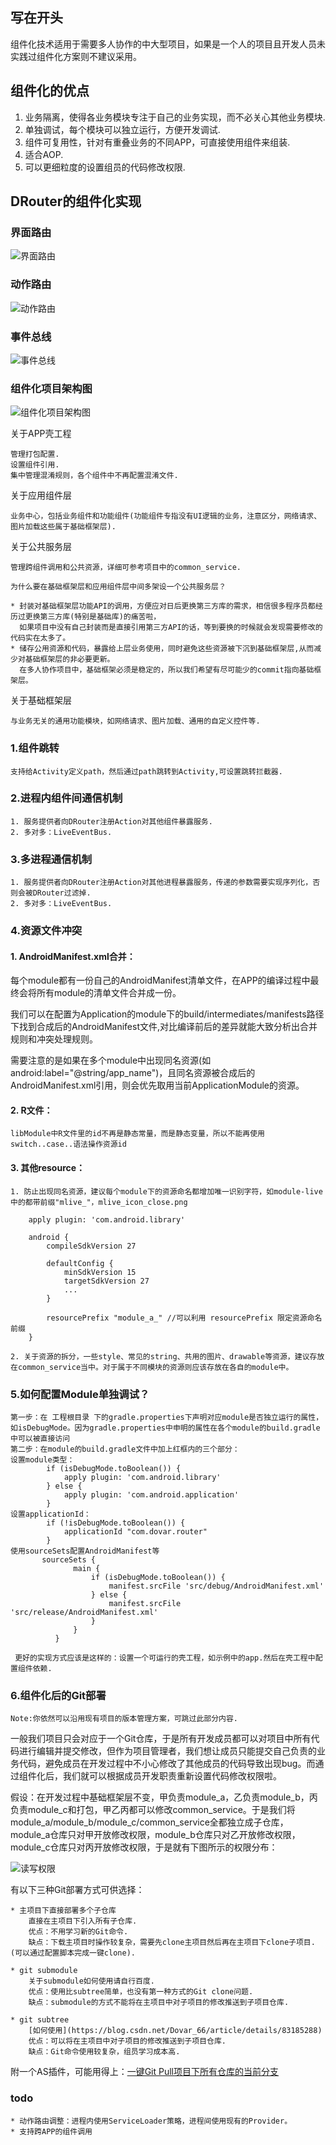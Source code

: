 ## 写在开头

组件化技术适用于需要多人协作的中大型项目，如果是一个人的项目且开发人员未实践过组件化方案则不建议采用。

## 组件化的优点

1. 业务隔离，使得各业务模块专注于自己的业务实现，而不必关心其他业务模块.
2. 单独调试，每个模块可以独立运行，方便开发调试.
3. 组件可复用性，针对有重叠业务的不同APP，可直接使用组件来组装.
4. 适合AOP.
5. 可以更细粒度的设置组员的代码修改权限.

## DRouter的组件化实现

### 界面路由

![界面路由](assets/界面路由执行流程.png)

### 动作路由

![动作路由](assets/动作路由执行流程.png)

### 事件总线

![事件总线](assets/事件总线.png)

### 组件化项目架构图

![组件化项目架构图](assets/组件化项目架构图.png)

关于APP壳工程

    管理打包配置.
    设置组件引用.
    集中管理混淆规则，各个组件中不再配置混淆文件.
    
关于应用组件层

    业务中心，包括业务组件和功能组件(功能组件专指没有UI逻辑的业务，注意区分，网络请求、图片加载这些属于基础框架层).
    
关于公共服务层
    
    管理跨组件调用和公共资源，详细可参考项目中的common_service.
    
    为什么要在基础框架层和应用组件层中间多架设一个公共服务层？
    
    * 封装对基础框架层功能API的调用，方便应对日后更换第三方库的需求，相信很多程序员都经历过更换第三方库(特别是基础库)的痛苦啦，
      如果项目中没有自己封装而是直接引用第三方API的话，等到要换的时候就会发现需要修改的代码实在太多了。
    * 储存公用资源和代码，暴露给上层业务使用，同时避免这些资源被下沉到基础框架层,从而减少对基础框架层的非必要更新。
      在多人协作项目中，基础框架必须是稳定的，所以我们希望有尽可能少的commit指向基础框架层。

关于基础框架层

    与业务无关的通用功能模块，如网络请求、图片加载、通用的自定义控件等.
    
### 1.组件跳转

    支持给Activity定义path，然后通过path跳转到Activity,可设置跳转拦截器.

### 2.进程内组件间通信机制

    1. 服务提供者向DRouter注册Action对其他组件暴露服务.
    2. 多对多：LiveEventBus.

### 3.多进程通信机制

    1. 服务提供者向DRouter注册Action对其他进程暴露服务，传递的参数需要实现序列化，否则会被DRouter过滤掉.
    2. 多对多：LiveEventBus.

### 4.资源文件冲突
#### 1. AndroidManifest.xml合并：

  每个module都有一份自己的AndroidManifest清单文件，在APP的编译过程中最终会将所有module的清单文件合并成一份。

  我们可以在配置为Application的module下的build/intermediates/manifests路径下找到合成后的AndroidManifest文件,对比编译前后的差异就能大致分析出合并规则和冲突处理规则。

  需要注意的是如果在多个module中出现同名资源(如 android:label="@string/app_name")，且同名资源被合成后的AndroidManifest.xml引用，则会优先取用当前ApplicationModule的资源。

#### 2. R文件：

    libModule中R文件里的id不再是静态常量，而是静态变量，所以不能再使用switch..case..语法操作资源id

#### 3. 其他resource：

    1. 防止出现同名资源，建议每个module下的资源命名都增加唯一识别字符，如module-live中的都带前缀"mlive_"，mlive_icon_close.png

        apply plugin: 'com.android.library'
        
        android {
            compileSdkVersion 27
        
            defaultConfig {
                minSdkVersion 15
                targetSdkVersion 27
                ...
            }
        
            resourcePrefix "module_a_" //可以利用 resourcePrefix 限定资源命名前缀
        }
    
    2. 关于资源的拆分，一些style、常见的string、共用的图片、drawable等资源，建议存放在common_service当中。对于属于不同模块的资源则应该存放在各自的module中。

### 5.如何配置Module单独调试？

    第一步：在 工程根目录 下的gradle.properties下声明对应module是否独立运行的属性，如isDebugMode。因为gradle.properties中申明的属性在各个module的build.gradle中可以被直接访问
    第二步：在module的build.gradle文件中加上红框内的三个部分：
    设置module类型：
            if (isDebugMode.toBoolean()) {
                apply plugin: 'com.android.library'
            } else {
                apply plugin: 'com.android.application'
            }
    设置applicationId：
            if (!isDebugMode.toBoolean()) {
                applicationId "com.dovar.router"
            }
    使用sourceSets配置AndroidManifest等
           sourceSets {
                  main {
                      if (isDebugMode.toBoolean()) {
                          manifest.srcFile 'src/debug/AndroidManifest.xml'
                      } else {
                          manifest.srcFile 'src/release/AndroidManifest.xml'
                      }
                  }
              }

     更好的实现方式应该是这样的：设置一个可运行的壳工程，如示例中的app.然后在壳工程中配置组件依赖.

### 6.组件化后的Git部署

    Note:你依然可以沿用现有项目的版本管理方案，可跳过此部分内容.
    
一般我们项目只会对应于一个Git仓库，于是所有开发成员都可以对项目中所有代码进行编辑并提交修改，但作为项目管理者，我们想让成员只能提交自己负责的业务代码，避免成员在开发过程中不小心修改了其他成员的代码导致出现bug。而通过组件化后，我们就可以根据成员开发职责重新设置代码修改权限啦。
     
假设：在开发过程中基础框架层不变，甲负责module_a，乙负责module_b，丙负责module_c和打包，甲乙丙都可以修改common_service。于是我们将module_a/module_b/module_c/common_service全都独立成子仓库，module_a仓库只对甲开放修改权限，module_b仓库只对乙开放修改权限，module_c仓库只对丙开放修改权限，于是就有下图所示的权限分布：

![读写权限](assets/仓库读写权限说明.png)

有以下三种Git部署方式可供选择：

    * 主项目下直接部署多个子仓库
        直接在主项目下引入所有子仓库.
        优点：不用学习新的Git命令.
        缺点：下载主项目时操作较复杂，需要先clone主项目然后再在主项目下clone子项目.(可以通过配置脚本完成一键clone).
        
    * git submodule
        关于submodule如何使用请自行百度.
        优点：使用比subtree简单，也没有第一种方式的Git clone问题.
        缺点：submodule的方式不能将在主项目中对子项目的修改推送到子项目仓库.
        
    * git subtree
        [如何使用](https://blog.csdn.net/Dovar_66/article/details/83185288)
        优点：可以将在主项目中对子项目的修改推送到子项目仓库.
        缺点：Git命令使用较复杂，组员学习成本高.
    
附一个AS插件，可能用得上：[一键Git Pull项目下所有仓库的当前分支](https://github.com/Dovar66/gitpullextender)

### todo

    * 动作路由调整：进程内使用ServiceLoader策略，进程间使用现有的Provider。
    * 支持跨APP的组件调用





